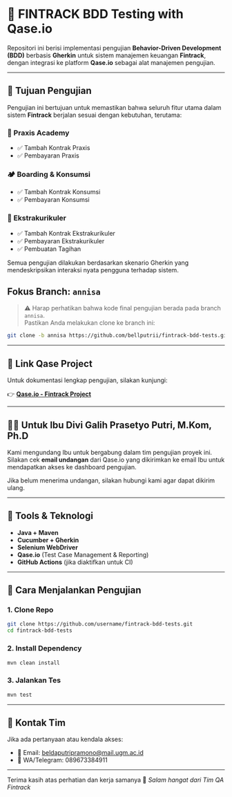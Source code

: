 
# 🧪 FINTRACK BDD Testing with Qase.io

Repositori ini berisi implementasi pengujian **Behavior-Driven Development (BDD)** berbasis **Gherkin** untuk sistem manajemen keuangan **Fintrack**, dengan integrasi ke platform **Qase.io** sebagai alat manajemen pengujian.

---

## 🎯 Tujuan Pengujian

Pengujian ini bertujuan untuk memastikan bahwa seluruh fitur utama dalam sistem **Fintrack** berjalan sesuai dengan kebutuhan, terutama:

### 🏫 Praxis Academy
- ✅ Tambah Kontrak Praxis
- ✅ Pembayaran Praxis

### 🏕️ Boarding & Konsumsi
- ✅ Tambah Kontrak Konsumsi
- ✅ Pembayaran Konsumsi

### 🎨 Ekstrakurikuler
- ✅ Tambah Kontrak Ekstrakurikuler
- ✅ Pembayaran Ekstrakurikuler
- ✅ Pembuatan Tagihan

Semua pengujian dilakukan berdasarkan skenario Gherkin yang mendeskripsikan interaksi nyata pengguna terhadap sistem.

## Fokus Branch: `annisa`

> ⚠️ Harap perhatikan bahwa kode final pengujian berada pada branch `annisa`.  
> Pastikan Anda melakukan clone ke branch ini:

```bash
git clone -b annisa https://github.com/bellputrii/fintrack-bdd-tests.git
````
---

## 🔗 Link Qase Project

Untuk dokumentasi lengkap pengujian, silakan kunjungi:

👉 **[Qase.io - Fintrack Project](https://app.qase.io/project/FINTRACK)**

---

## 👩‍🏫 Untuk Ibu Divi Galih Prasetyo Putri, M.Kom, Ph.D

Kami mengundang Ibu untuk bergabung dalam tim pengujian proyek ini.  
Silakan cek **email undangan** dari Qase.io yang dikirimkan ke email Ibu untuk mendapatkan akses ke dashboard pengujian.

Jika belum menerima undangan, silakan hubungi kami agar dapat dikirim ulang.

---

## 🧰 Tools & Teknologi

- **Java + Maven**
- **Cucumber + Gherkin**
- **Selenium WebDriver**
- **Qase.io** (Test Case Management & Reporting)
- **GitHub Actions** (jika diaktifkan untuk CI)

---

## 🚀 Cara Menjalankan Pengujian

### 1. Clone Repo
```bash
git clone https://github.com/username/fintrack-bdd-tests.git
cd fintrack-bdd-tests
````

### 2. Install Dependency

```bash
mvn clean install
```

### 3. Jalankan Tes

```bash
mvn test
```

---

## 📩 Kontak Tim

Jika ada pertanyaan atau kendala akses:

* 📧 Email: beldaputripramono@mail.ugm.ac.id
* 📱 WA/Telegram: 089673384911

---

Terima kasih atas perhatian dan kerja samanya 🙏
*Salam hangat dari Tim QA Fintrack*
